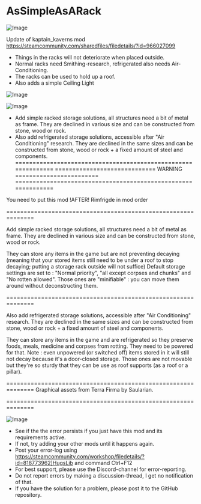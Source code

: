 # AsSimpleAsARack

![Image](https://i.imgur.com/buuPQel.png)

Update of kaptain_kaverns mod
https://steamcommunity.com/sharedfiles/filedetails/?id=966027099

- Things in the racks will not deteriorate when placed outside.
- Normal racks need Smithing-research, refrigerated also needs Air-Conditioning.
- The racks can be used to hold up a roof.
- Also adds a simple Ceiling Light

![Image](https://i.imgur.com/pufA0kM.png)

	
![Image](https://i.imgur.com/Z4GOv8H.png)


- Add simple racked storage solutions, all structures need a bit of metal as frame. They are declined in various size and can be constructed from stone, wood or rock.
- Also add refrigerated storage solutions, accessible after "Air Conditioning" research. They are declined in the same sizes and can be constructed from stone, wood or rock + a fixed amount of steel and components.
==============================================================
============================= WARNING ========================
==============================================================

You need to put this mod !AFTER! Rimfrigde in mod order

==============================================================

Add simple racked storage solutions, all structures need a bit of metal as frame. They are declined in various size and can be constructed from stone, wood or rock.

They can store any items in the game but are not preventing decaying (meaning that your stored items still need to be under a roof to stop decaying; putting a storage rack outside will not suffice)
Default storage settings are set to : "Normal priority", "all except corpses and chunks" and "No rotten allowed".
Those ones are "minifiable" : you can move them around without deconstructing them.

==============================================================

Also add refrigerated storage solutions, accessible after "Air Conditioning" research. They are declined in the same sizes and can be constructed from stone, wood or rock + a fixed amount of steel and components.

They can store any items in the game and are refrigerated so they preserve foods, meals, medicine and corpses from rotting. They need to be powered for that. Note : even unpowered (or switched off) items stored in it will still not decay because it's a door-closed storage.
Those ones are not movable but they're so sturdy that they can be use as roof supports (as a roof or a pillar).

==============================================================
Graphical assets from Terra Firma by Saularian.

==============================================================


![Image](https://i.imgur.com/PwoNOj4.png)



-  See if the the error persists if you just have this mod and its requirements active.
-  If not, try adding your other mods until it happens again.
-  Post your error-log using https://steamcommunity.com/workshop/filedetails/?id=818773962]HugsLib and command Ctrl+F12
-  For best support, please use the Discord-channel for error-reporting.
-  Do not report errors by making a discussion-thread, I get no notification of that.
-  If you have the solution for a problem, please post it to the GitHub repository.




